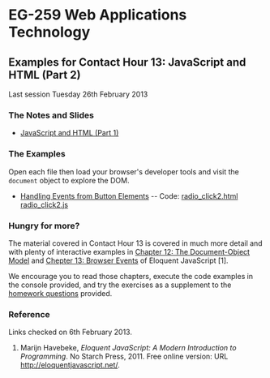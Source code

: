 # EG-259 Web Applications Technology

## Examples for Contact Hour 13: JavaScript and HTML (Part 2)

Last session Tuesday 26th February 2013

### The Notes and Slides

* [JavaScript and HTML (Part 1)](http://www.cpjobling.me/dokuwiki/eg-259:lecture9)


### The Examples

Open each file then load your browser's developer tools and visit the <code>document</code> object to explore the DOM.

* [Handling Events from Button Elements](radio_click2.html) -- Code: [radio_click2.html](https://github.com/cpjobling/eg-259-vm/blob/master/web/eg-259/examples/lecture9/radio_click2.html) [radio_click2.js](https://github.com/cpjobling/eg-259-vm/blob/master/web/eg-259/examples/lecture9/radio_click2.js)

### Hungry for more?

The material covered in Contact Hour 13 is covered in much more detail and with plenty of interactive examples in [Chapter 12: The Document-Object Model](http://eloquentjavascript.net/chapter12.html) and [Chepter 13: Browser Events](http://eloquentjavascript.net/chapter12.html) of Eloquent JavaScript [1].

We encourage you to read those chapters, execute the code examples in the console provided, and try the exercises as a supplement to the [homework questions](http://www.cpjobling.me/dokuwiki/eg-259:homework:11) provided.

### Reference

Links checked on 6th February 2013.

1. Marijn Havebeke, *Eloquent JavaScript: A Modern Introduction to Programming*. No Starch Press, 2011. Free online version: URL <http://eloquentjavascript.net/>.
